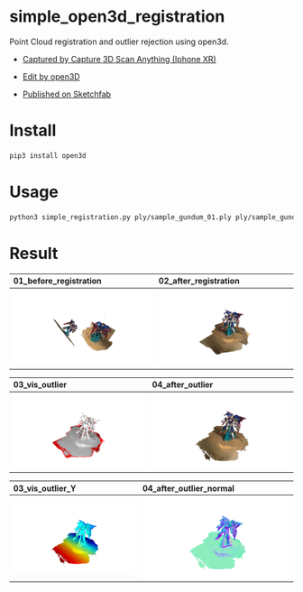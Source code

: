 # simple_open3d_registration

Point Cloud registration and outlier rejection using open3d.

* [Captured by Capture 3D Scan Anything (Iphone XR)](https://apps.apple.com/app/capture-3d-scan-anything/id1444183458?ref=producthunt)

* [Edit by open3D](http://www.open3d.org/)

* [Published on Sketchfab](https://skfb.ly/6QUqL)

# Install

```bash
pip3 install open3d
```

# Usage

```bash
python3 simple_registration.py ply/sample_gundum_01.ply ply/sample_gundum_02.ply
```

# Result

|01_before_registration|02_after_registration|
|:---|:---|
|![01_before_registration](01_before_registration.png)|![02_after_registration](02_after_registration.png)|

|03_vis_outlier|04_after_outlier|
|:---|:---|
|![03_vis_outlier](03_vis_outlier.png)|![04_after_outlier](04_after_outlier.png)|

|03_vis_outlier_Y|04_after_outlier_normal|
|:---|:---|
|![03_vis_outlier_Y](04_after_outlier_Y.png)|![04_after_outlier_normal](04_after_outlier_normal.png)|

